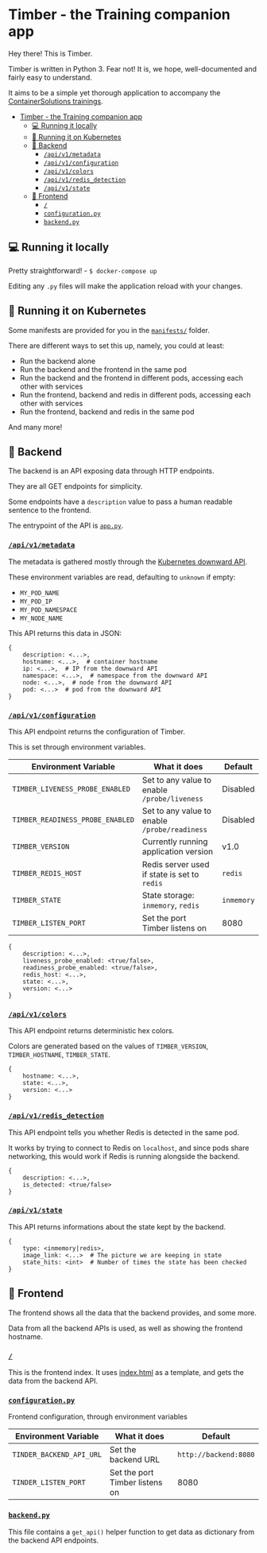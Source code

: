 # Timber - the Training companion app

Hey there! This is Timber.

Timber is written in Python 3. Fear not! It is, we hope, well-documented and fairly easy to understand.

It aims to be a simple yet thorough application to accompany the [ContainerSolutions trainings](https://training.container-solutions.com/?utm_source=timber_docs).

- [Timber - the Training companion app](#timber---the-training-companion-app)
  - [💻 Running it locally](#%F0%9F%92%BB-running-it-locally)
  - [🚀 Running it on Kubernetes](#%F0%9F%9A%80-running-it-on-kubernetes)
  - [🐉 Backend](#%F0%9F%90%89-backend)
    - [`/api/v1/metadata`](#apiv1metadata)
    - [`/api/v1/configuration`](#apiv1configuration)
    - [`/api/v1/colors`](#apiv1colors)
    - [`/api/v1/redis_detection`](#apiv1redisdetection)
    - [`/api/v1/state`](#apiv1state)
  - [💎 Frontend](#%F0%9F%92%8E-frontend)
    - [`/`](#)
    - [`configuration.py`](#configurationpy)
    - [`backend.py`](#backendpy)

## 💻  Running it locally

Pretty straightforward! - `$ docker-compose up`

Editing any `.py` files will make the application reload with your changes.

## 🚀  Running it on Kubernetes

Some manifests are provided for you in the [`manifests/`](manifests/) folder.

There are different ways to set this up, namely, you could at least:

- Run the backend alone
- Run the backend and the frontend in the same pod
- Run the backend and the frontend in different pods, accessing each other with services
- Run the frontend, backend and redis in different pods, accessing each other with services
- Run the frontend, backend and redis in the same pod

And many more!

## 🐉  Backend

The backend is an API exposing data through HTTP endpoints.

They are all GET endpoints for simplicity.

Some endpoints have a `description` value to pass a human readable sentence to the frontend.

The entrypoint of the API is [`app.py`](backend/app.py).

### [`/api/v1/metadata`](backend/metadata.py)

The metadata is gathered mostly through the [Kubernetes downward API](https://kubernetes.io/docs/tasks/inject-data-application/environment-variable-expose-pod-information/).

These environment variables are read, defaulting to `unknown` if empty:

- `MY_POD_NAME`
- `MY_POD_IP`
- `MY_POD_NAMESPACE`
- `MY_NODE_NAME`

This API returns this data in JSON:
```
{
    description: <...>,
    hostname: <...>,  # container hostname
    ip: <...>,  # IP from the downward API
    namespace: <...>,  # namespace from the downward API
    node: <...>,  # node from the downward API
    pod: <...>  # pod from the downward API
}
```

### [`/api/v1/configuration`](backend/configuration.py)

This API endpoint returns the configuration of Timber.

This is set through environment variables.

| Environment Variable           | What it does      | Default |
|--------------------------------|-------------------|---------|
| `TIMBER_LIVENESS_PROBE_ENABLED`  | Set to any value to enable `/probe/liveness` | Disabled |
| `TIMBER_READINESS_PROBE_ENABLED` | Set to any value to enable `/probe/readiness` | Disabled |
| `TIMBER_VERSION`                 | Currently running application version | v1.0 |
| `TIMBER_REDIS_HOST`              | Redis server used if state is set to `redis` | `redis` |
| `TIMBER_STATE`                   | State storage: `inmemory`, `redis` | `inmemory` |
| `TIMBER_LISTEN_PORT`             | Set the port Timber listens on | 8080 |


```
{
    description: <...>,
    liveness_probe_enabled: <true/false>,
    readiness_probe_enabled: <true/false>,
    redis_host: <...>,
    state: <...>,
    version: <...>
}
```

### [`/api/v1/colors`](backend/colors.py)

This API endpoint returns deterministic hex colors.

Colors are generated based on the values of `TIMBER_VERSION`, `TIMBER_HOSTNAME`, `TIMBER_STATE`.

```
{
    hostname: <...>,
    state: <...>,
    version: <...>
}
```

### [`/api/v1/redis_detection`](backend/redis_detection.py)

This API endpoint tells you whether Redis is detected in the same pod.

It works by trying to connect to Redis on `localhost`, and since pods share networking, this would work if Redis is running alongside the backend.

```
{
    description: <...>,
    is_detected: <true/false>
}
```

### [`/api/v1/state`](backend/state.py)

This API returns informations about the state kept by the backend.

```
{
    type: <inmemory|redis>,
    image_link: <...>  # The picture we are keeping in state
    state_hits: <int>  # Number of times the state has been checked
}
```

## 💎  Frontend

The frontend shows all the data that the backend provides, and some more.

Data from all the backend APIs is used, as well as showing the frontend hostname.

### [`/`](frontend/app.py)

This is the frontend index. It uses [index.html](frontend/index.html) as a template,
and gets the data from the backend API.

### [`configuration.py`](frontend/configuration.py)

Frontend configuration, through environment variables

| Environment Variable           | What it does        | Default              |
|--------------------------------|---------------------|----------------------|
| `TINDER_BACKEND_API_URL`       | Set the backend URL | `http://backend:8080`
| `TINDER_LISTEN_PORT`           | Set the port Timber listens on | 8080 |

### [`backend.py`](frontend/backend.py)

This file contains a `get_api()` helper function to get data as dictionary from the backend API endpoints.
